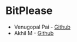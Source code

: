 # BitPlease

* Venugopal Pai - [Github](https://github.com/venupai)
* Akhil M - [Github](https://github.com/AkhilNewton)